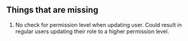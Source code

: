 ## Things that are missing

1. No check for permission level when updating user. Could result in regular users updating their role to a higher permission level.